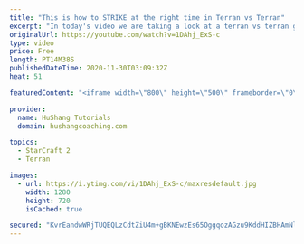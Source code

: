 ```yaml
---
title: "This is how to STRIKE at the right time in Terran vs Terran"
excerpt: "In today's video we are taking a look at a terran vs terran game I played that showcases some patience and how I like to calculate when it's the correct time to attack!  Coaching -------------------------------------------------------------------------- Website: https://www.hushangcoaching.com  Interested"
originalUrl: https://youtube.com/watch?v=1DAhj_ExS-c
type: video
price: Free
length: PT14M38S
publishedDateTime: 2020-11-30T03:09:32Z
heat: 51

featuredContent: "<iframe width=\"800\" height=\"500\" frameborder=\"0\" src=\"https://www.youtube.com/embed/1DAhj_ExS-c\" allow=\"accelerometer; autoplay; encrypted-media; gyroscope; picture-in-picture\" allowfullscreen></iframe>"

provider:
  name: HuShang Tutorials
  domain: hushangcoaching.com

topics:
  - StarCraft 2
  - Terran

images:
  - url: https://i.ytimg.com/vi/1DAhj_ExS-c/maxresdefault.jpg
    width: 1280
    height: 720
    isCached: true

secured: "KvrEandwWRjTUQEQLzCdtZiU4m+gBKNEwzEs65OggqozAGzu9KddHIZBHAmNlLhajeqO70hzSc6Te2+V9khTMhAYqaAcThlCRneeidJMd2iZit1X0dCqnHa2sfGLVATPp4c1Ve+j+IPAk2TJuu6qArK/Glwt3jXwLAGoKdIaQ8q7jk8RzMnkw+42sUzZOb4t9hZpjBe+j/M3/eR4GEfcabuO9tbUQMUE0RDac4awFKr4m3m/penC9HddxKQAfx/iDllOEjH7/KTpQz+OCVvuijsmLGAGc0U9Tj0R0EMKxTlO1LY5irH+mU1zqgQcA1NL/uTBaYDuVoqM6efj668fueKkOK8gHQYRB+bKxph34j/tG3F6UgZV2w5XDoEL/MCJLTRKSyI9KALJ1qYjWVOAluMiP4b8TKKPQfUMiHBd8iQ=;ru7sOiCkGGFVSbzIxEH2fQ=="
---
```


